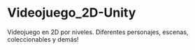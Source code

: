 # Videojuego_2D-Unity
 Videojuego en 2D por niveles. Diferentes personajes, escenas, coleccionables y demás!
